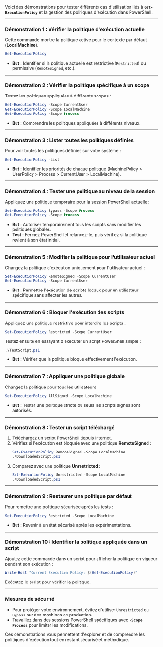 Voici des démonstrations pour tester différents cas d'utilisation liés à **`Get-ExecutionPolicy`** et la gestion des politiques d'exécution dans PowerShell.

---

### **Démonstration 1 : Vérifier la politique d'exécution actuelle**
Cette commande montre la politique active pour le contexte par défaut (**LocalMachine**).
```powershell
Get-ExecutionPolicy
```
- **But** : Identifier si la politique actuelle est restrictive (`Restricted`) ou permissive (`RemoteSigned`, etc.).

---

### **Démonstration 2 : Vérifier la politique spécifique à un scope**
Testez les politiques appliquées à différents scopes :
```powershell
Get-ExecutionPolicy -Scope CurrentUser
Get-ExecutionPolicy -Scope LocalMachine
Get-ExecutionPolicy -Scope Process
```
- **But** : Comprendre les politiques appliquées à différents niveaux.

---

### **Démonstration 3 : Lister toutes les politiques définies**
Pour voir toutes les politiques définies sur votre système :
```powershell
Get-ExecutionPolicy -List
```
- **But** : Identifier les priorités de chaque politique (MachinePolicy > UserPolicy > Process > CurrentUser > LocalMachine).

---

### **Démonstration 4 : Tester une politique au niveau de la session**
Appliquez une politique temporaire pour la session PowerShell actuelle :
```powershell
Set-ExecutionPolicy Bypass -Scope Process
Get-ExecutionPolicy -Scope Process
```
- **But** : Autoriser temporairement tous les scripts sans modifier les politiques globales.
- **Test** : Fermez PowerShell et relancez-le, puis vérifiez si la politique revient à son état initial.

---

### **Démonstration 5 : Modifier la politique pour l'utilisateur actuel**
Changez la politique d'exécution uniquement pour l'utilisateur actuel :
```powershell
Set-ExecutionPolicy RemoteSigned -Scope CurrentUser
Get-ExecutionPolicy -Scope CurrentUser
```
- **But** : Permettre l'exécution de scripts locaux pour un utilisateur spécifique sans affecter les autres.

---

### **Démonstration 6 : Bloquer l'exécution des scripts**
Appliquez une politique restrictive pour interdire les scripts :
```powershell
Set-ExecutionPolicy Restricted -Scope CurrentUser
```
Testez ensuite en essayant d'exécuter un script PowerShell simple :
```powershell
.\TestScript.ps1
```
- **But** : Vérifier que la politique bloque effectivement l'exécution.

---

### **Démonstration 7 : Appliquer une politique globale**
Changez la politique pour tous les utilisateurs :
```powershell
Set-ExecutionPolicy AllSigned -Scope LocalMachine
```
- **But** : Tester une politique stricte où seuls les scripts signés sont autorisés.

---

### **Démonstration 8 : Tester un script téléchargé**
1. Téléchargez un script PowerShell depuis Internet.
2. Vérifiez si l'exécution est bloquée avec une politique **RemoteSigned** :
   ```powershell
   Set-ExecutionPolicy RemoteSigned -Scope LocalMachine
   .\DownloadedScript.ps1
   ```
3. Comparez avec une politique **Unrestricted** :
   ```powershell
   Set-ExecutionPolicy Unrestricted -Scope LocalMachine
   .\DownloadedScript.ps1
   ```

---

### **Démonstration 9 : Restaurer une politique par défaut**
Pour remettre une politique sécurisée après les tests :
```powershell
Set-ExecutionPolicy Restricted -Scope LocalMachine
```
- **But** : Revenir à un état sécurisé après les expérimentations.

---

### **Démonstration 10 : Identifier la politique appliquée dans un script**
Ajoutez cette commande dans un script pour afficher la politique en vigueur pendant son exécution :
```powershell
Write-Host "Current Execution Policy: $(Get-ExecutionPolicy)"
```
Exécutez le script pour vérifier la politique.

---

### **Mesures de sécurité**
- Pour protéger votre environnement, évitez d'utiliser `Unrestricted` ou `Bypass` sur des machines de production.
- Travaillez dans des sessions PowerShell spécifiques avec **`-Scope Process`** pour limiter les modifications.

Ces démonstrations vous permettent d'explorer et de comprendre les politiques d'exécution tout en restant sécurisé et méthodique.